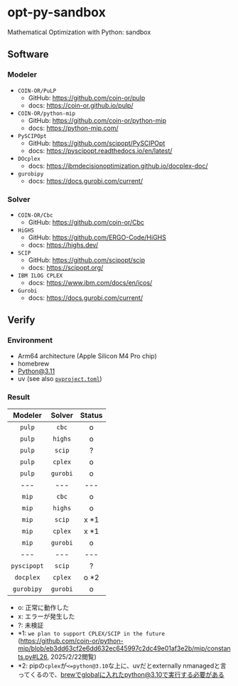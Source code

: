 # opt-py-sandbox

Mathematical Optimization with Python: sandbox

## Software
### Modeler
- `COIN-OR/PuLP`
  - GitHub: https://github.com/coin-or/pulp
  - docs: https://coin-or.github.io/pulp/
- `COIN-OR/python-mip`
  - GitHub: https://github.com/coin-or/python-mip
  - docs: https://python-mip.com/
- `PySCIPOpt`
  - GitHub: https://github.com/scipopt/PySCIPOpt
  - docs: https://pyscipopt.readthedocs.io/en/latest/
- `DOcplex`
  - docs: https://ibmdecisionoptimization.github.io/docplex-doc/
- `gurobipy`
  - docs: https://docs.gurobi.com/current/
### Solver
- `COIN-OR/Cbc`
  - GitHub: https://github.com/coin-or/Cbc
- `HiGHS`
  - GitHub: https://github.com/ERGO-Code/HiGHS
  - docs: https://highs.dev/
- `SCIP`
  - GitHub: https://github.com/scipopt/scip
  - docs: https://scipopt.org/
- `IBM ILOG CPLEX`
  - docs: https://www.ibm.com/docs/en/icos/
- `Gurobi`
  - docs: https://docs.gurobi.com/current/

## Verify
### Environment
- Arm64 architecture (Apple Silicon M4 Pro chip)
- homebrew
- Python@3.11
- uv (see also [`pyproject.toml`](./pyproject.toml))

### Result
|Modeler|Solver|Status|
|:-:|:-:|:-:|
|`pulp`|`cbc`|o|
|`pulp`|`highs`|o|
|`pulp`|`scip`|?|
|`pulp`|`cplex`|o|
|`pulp`|`gurobi`|o|
|---|---|---|
|`mip`|`cbc`|o|
|`mip`|`highs`|o|
|`mip`|`scip`|x *1|
|`mip`|`cplex`|x *1|
|`mip`|`gurobi`|o|
|---|---|---|
|`pyscipopt`|`scip`|?|
|`docplex`|`cplex`|o *2|
|`gurobipy`|`gurobi`|o|

- o: 正常に動作した
- x: エラーが発生した
- ?: 未検証
- *1: `we plan to support CPLEX/SCIP in the future` (https://github.com/coin-or/python-mip/blob/eb3dd63cf2e6dd632ec645997c2dc49e01af3e2b/mip/constants.py#L26, 2025/2/22閲覧)
- *2: pipの`cplex`が`<=python@3.10`な上に、uvだとexternally nmanagedと言ってくるので、brewでglobalに入れたpython@3.10で実行する必要がある
